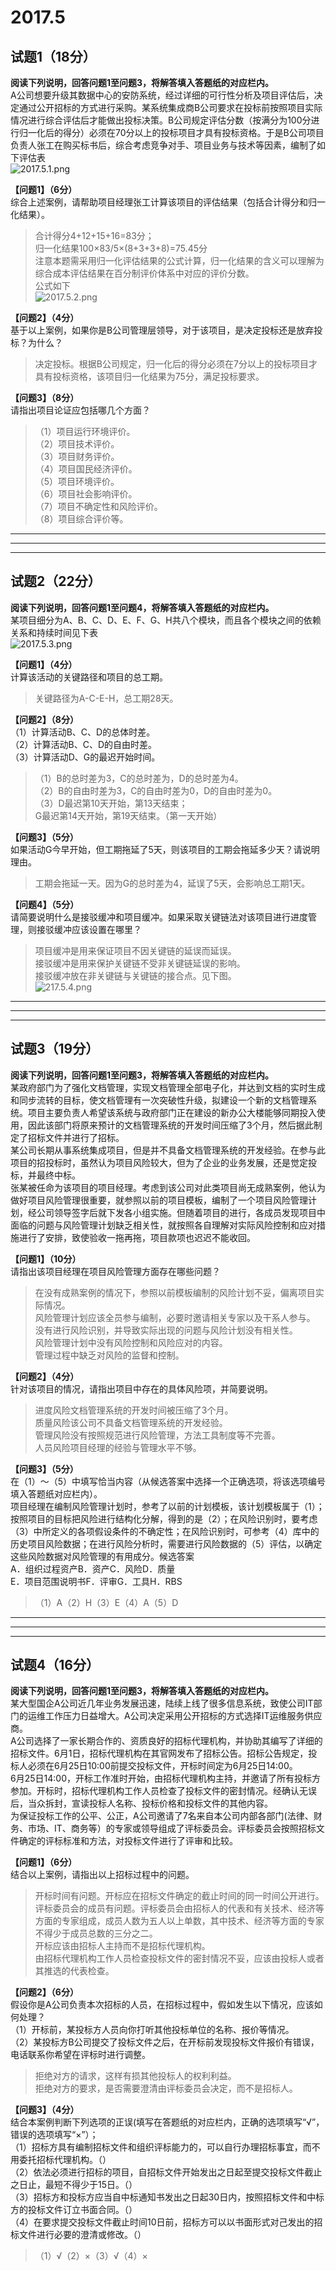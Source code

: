 # 2017.5  

## 试题1（18分）  

**阅读下列说明，回答问题1至问题3，将解答填入答题纸的对应栏内。**  
A公司想要升级其数据中心的安防系统，经过详细的可行性分析及项目评估后，决定通过公开招标的方式进行采购。某系统集成商B公司要求在投标前按照项目实际情况进行综合评估后才能做出投标决策。B公司规定评估分数（按满分为100分进行归一化后的得分）必须在70分以上的投标项目才具有投标资格。于是B公司项目负责人张工在购买标书后，综合考虑竞争对手、项目业务与技术等因素，编制了如下评估表  
![2017.5.1.png](res/2017.5.1.png)  

**【问题1】（6分）**  
综合上述案例，请帮助项目经理张工计算该项目的评估结果（包括合计得分和归一化结果）。  
>合计得分4+12+15+16=83分；  
归一化结果100×83/5×(8+3+3+8)=75.45分  
注意本题需采用归一化评估结果的公式计算，归一化结果的含义可以理解为综合成本评估结果在百分制评价体系中对应的评价分数。  
  公式如下  
![2017.5.2.png](res/2017.5.2.png)  

**【问题2】（4分）**  
基于以上案例，如果你是B公司管理层领导，对于该项目，是决定投标还是放弃投标？为什么？  
>决定投标。根据B公司规定，归一化后的得分必须在7分以上的投标项目才具有投标资格，该项目归一化结果为75分，满足投标要求。  

**【问题3】（8分）**  
请指出项目论证应包括哪几个方面？  
>（1）项目运行环境评价。  
（2）项目技术评价。  
（3）项目财务评价。  
（4）项目国民经济评价。  
（5）项目环境评价。  
（6）项目社会影响评价。  
（7）项目不确定性和风险评价。  
（8）项目综合评价等。  

---
---
---

## 试题2（22分）  

**阅读下列说明，回答问题1至问题4，将解答填入答题纸的对应栏内。**  
某项目细分为A、B、C、D、E、F、G、H共八个模块，而且各个模块之间的依赖关系和持续时间见下表  
![2017.5.3.png](res/2017.5.3.png)  

**【问题1】（4分）**  
计算该活动的关键路径和项目的总工期。  
>关键路径为A-C-E-H，总工期28天。  

**【问题2】（8分）**  
（1）计算活动B、C、D的总体时差。  
（2）计算活动B、C、D的自由时差。  
（3）计算活动D、G的最迟开始时间。  
>（1）B的总时差为3，C的总时差为，D的总时差为4。  
（2）B的自由时差为3，C的自由时差为0，D的自由时差为0。  
（3）D最迟第10天开始，第13天结束；  
    G最迟第14天开始，第19天结束。（第一天开始）  

**【问题3】（5分）**  
如果活动G今早开始，但工期拖延了5天，则该项目的工期会拖延多少天？请说明理由。  
>工期会拖延一天。因为G的总时差为4，延误了5天，会影响总工期1天。  

**【问题4】（5分）**  
请简要说明什么是接驳缓冲和项目缓冲。如果采取关键链法对该项目进行进度管理，则接驳缓冲应该设置在哪里？  
>项目缓冲是用来保证项目不因关键链的延误而延误。  
接驳缓冲是用来保护关键链不受非关键链延误的影响。  
接驳缓冲放在非关键链与关键链的接合点。见下图。  
![217.5.4.png](res/2017.5.4.png)  

---
---
---

## 试题3（19分）  

**阅读下列说明，回答问题1至问题3，将解答填入答题纸的对应栏内。**  
某政府部门为了强化文档管理，实现文档管理全部电子化，并达到文档的实时生成和同步流转的目标，使文档管理有一次突破性升级，拟建设一个新的文档管理系统。项目主要负责人希望该系统与政府部门正在建设的新办公大楼能够同期投入使用，因此该部门将原来预计的文档管理系统的开发时间压缩了3个月，然后据此制定了招标文件并进行了招标。  
某公司长期从事系统集成项目，但是并不具备文档管理系统的开发经验。在参与此项目的招投标时，虽然认为项目风险较大，但为了企业的业务发展，还是觉定投标，并最终中标。  
张某被任命为该项目的项目经理。考虑到该公司对此类项目尚无成熟案例，他认为做好项目风险管理很重要，就参照以前的项目模板，编制了一个项目风险管理计划，经公司领导签字后就下发各小组实施。但随着项目的进行，各成员发现项目中面临的问题与风险管理计划缺乏相关性，就按照各自理解对实际风险控制和应对措施进行了安排，致使验收一拖再拖，项目款项也迟迟不能收回。  

**【问题1】（10分）**  
请指出该项目经理在项目风险管理方面存在哪些问题？  
>在没有成熟案例的情况下，参照以前模板编制的风险计划不妥，偏离项目实际情况。  
风险管理计划应该全员参与编制，必要时邀请相关专家以及干系人参与。  
没有进行风险识别，并导致实际出现的问题与风险计划没有相关性。  
风险管理计划中没有风险控制和风险应对的内容。  
管理过程中缺乏对风险的监督和控制。  

**【问题2】（4分）**  
针对该项目的情况，请指出项目中存在的具体风险项，并简要说明。  
>进度风险文档管理系统的开发时间被压缩了3个月。  
质量风险该公司不具备文档管理系统的开发经验。  
管理风险没有按照规范进行风险管理，方法工具制度等不完善。  
人员风险项目经理的经验与管理水平不够。  

**【问题3】（5分）**  
在（1）～（5）中填写恰当内容（从候选答案中选择一个正确选项，将该选项编号填入答题纸对应栏内）。  
项目经理在编制风险管理计划时，参考了以前的计划模板，该计划模板属于（1）；按照项目的目标把风险进行结构化分解，得到的是（2）；在风险识别时，要考虑（3）中所定义的各项假设条件的不确定性；在风险识别时，可参考（4）库中的历史项目风险数据；在进行风险分析时，需要进行风险数据的（5）评估，以确定这些风险数据对风险管理的有用成分。候选答案  
A．组织过程资产B．资产C．风险D．质量  
E．项目范围说明书F．评审G．工具H．RBS  
>（1）A（2）H（3）E（4）A（5）D  

---
---
---

## 试题4（16分）  

**阅读下列说明，回答问题1至问题3，将解答填入答题纸的对应栏内。**  
某大型国企A公司近几年业务发展迅速，陆续上线了很多信息系统，致使公司IT部门的运维工作压力日益增大。A公司决定采用公开招标的方式选择IT运维服务供应商。  
A公司选择了一家长期合作的、资质良好的招标代理机构，并协助其编写了详细的招标文件。6月1日，招标代理机构在其官网发布了招标公告。招标公告规定，投标人必须在6月25日10:00前提交投标文件，开标时间定为6月25日14:00。  
6月25日14:00，开标工作准时开始，由招标代理机构主持，并邀请了所有投标方参加。开标时，招标代理机构工作人员检查了投标文件的密封情况。经确认无误后，当众拆封，宣读投标人名称、投标价格和投标文件的其他内容。  
为保证投标工作的公平、公正，A公司邀请了7名来自本公司内部各部门(法律、财务、市场、IT、商务等）的专家或领导组成了评标委员会。评标委员会按照招标文件确定的评标标准和方法，对投标文件进行了评审和比较。  

**【问题1】（6分）**  
结合以上案例，请指出以上招标过程中的问题。  
>开标时间有问题。开标应在招标文件确定的截止时间的同一时间公开进行。  
评标委员会的成员有问题。评标委员会由招标人的代表和有关技术、经济等方面的专家组成，成员人数为五人以上单数，其中技术、经济等方面的专家不得少于成员总数的三分之二。  
开标应该由招标人主持而不是招标代理机构。  
由招标代理机构工作人员检查投标文件的密封情况不妥，应该由投标人或者其推选的代表检查。  

**【问题2】（6分）**  
假设你是A公司负责本次招标的人员，在招标过程中，假如发生以下情况，应该如何处理？  
（1）开标前，某投标方人员向你打听其他投标单位的名称、报价等情况。  
（2）某投标方B公司提交了投标文件之后，在开标前发现投标文件报价有错误，电话联系你希望在评标时进行调整。  
>拒绝对方的请求，这样有损其他投标人的权利利益。  
拒绝对方的要求，是否需要澄清由评标委员会决定，而不是招标人。  

**【问题3】（4分）**  
结合本案例判断下列选项的正误(填写在答题纸的对应栏内，正确的选项填写“√”，错误的选项填写“×”）；  
（1）招标方具有编制招标文件和组织评标能力的，可以自行办理招标事宜，而不用委托招标代理机构。（）  
（2）依法必须进行招标的项目，自招标文件开始发出之日起至提交投标文件截止之日止，最短不得少于15日。（）  
（3）招标方和投标方应当自中标通知书发出之日起30日内，按照招标文件和中标方的投标文件订立书面合同。（）  
（4）在要求提交投标文件截止时间10日前，招标方可以以书面形式对己发出的招标文件进行必要的澄清或修改。（）  
>（1）√（2）×（3）√（4）×  
